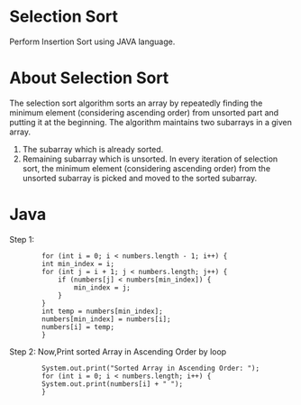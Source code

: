 # Selection Sort
Perform Insertion Sort using JAVA language.

# About Selection Sort
The selection sort algorithm sorts an array by repeatedly finding the minimum element (considering ascending order) from unsorted part and putting it at the beginning.
The algorithm maintains two subarrays in a given array.
1) The subarray which is already sorted. 
2) Remaining subarray which is unsorted.
In every iteration of selection sort, the minimum element (considering ascending order) from the unsorted subarray is picked and moved to the sorted subarray.

# Java
   Step 1: 
           
            for (int i = 0; i < numbers.length - 1; i++) {
            int min_index = i;
            for (int j = i + 1; j < numbers.length; j++) {
                if (numbers[j] < numbers[min_index]) {
                    min_index = j;
                }
            }
            int temp = numbers[min_index];
            numbers[min_index] = numbers[i];
            numbers[i] = temp;
            }
  
   Step 2: 
   Now,Print sorted Array in Ascending Order by loop
   
            System.out.print("Sorted Array in Ascending Order: ");
            for (int i = 0; i < numbers.length; i++) {
            System.out.print(numbers[i] + " ");
            }
